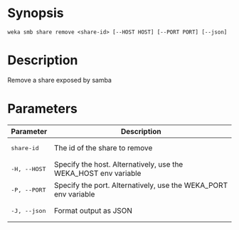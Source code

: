 # Synopsis

```weka smb share remove <share-id> [--HOST HOST] [--PORT PORT] [--json]```

# Description

Remove a share exposed by samba

# Parameters

| Parameter | Description |
| --------- | ----------- |
| <pre>share-id</pre> | The id of the share to remove |
| <pre>-H, --HOST</pre> | Specify the host. Alternatively, use the WEKA_HOST env variable |
| <pre>-P, --PORT</pre> | Specify the port. Alternatively, use the WEKA_PORT env variable |
| <pre>-J, --json</pre> | Format output as JSON |
